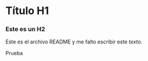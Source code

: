 # Título H1

### Este es un H2

Este es el archivo README y me falto escribir este *texto.*

Prueba
